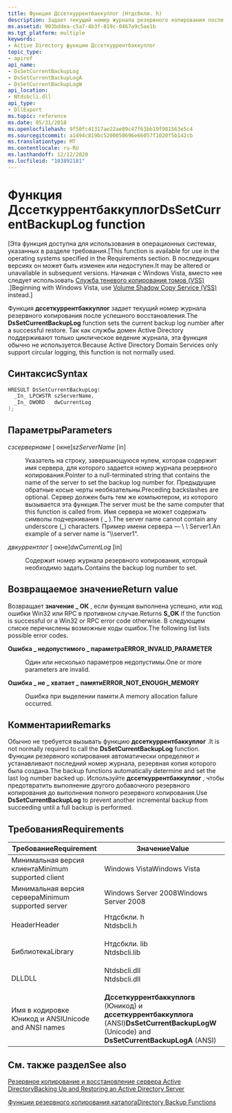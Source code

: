 ```yaml
---
title: Функция Дссеткуррентбаккуплог (Нтдсбкли. h)
description: Задает текущий номер журнала резервного копирования после успешного восстановления.
ms.assetid: 903bddea-c5a7-4b3f-819c-0467a9c5ae1b
ms.tgt_platform: multiple
keywords:
- Active Directory функции Дссеткуррентбаккуплог
topic_type:
- apiref
api_name:
- DsSetCurrentBackupLog
- DsSetCurrentBackupLogA
- DsSetCurrentBackupLogW
api_location:
- Ntdsbcli.dll
api_type:
- DllExport
ms.topic: reference
ms.date: 05/31/2018
ms.openlocfilehash: 9f50fc41317ae22ae89c47f63bb19f981563e5c4
ms.sourcegitcommit: a1494c819bc5200050696e66057f1020f5b142cb
ms.translationtype: MT
ms.contentlocale: ru-RU
ms.lasthandoff: 12/12/2020
ms.locfileid: "103892181"
---
```

# <a name="dssetcurrentbackuplog-function"></a><span data-ttu-id="22c86-104">Функция Дссеткуррентбаккуплог</span><span class="sxs-lookup"><span data-stu-id="22c86-104">DsSetCurrentBackupLog function</span></span>

<span data-ttu-id="22c86-105">\[Эта функция доступна для использования в операционных системах, указанных в разделе требования.</span><span class="sxs-lookup"><span data-stu-id="22c86-105">\[This function is available for use in the operating systems specified in the Requirements section.</span></span> <span data-ttu-id="22c86-106">В последующих версиях он может быть изменен или недоступен.</span><span class="sxs-lookup"><span data-stu-id="22c86-106">It may be altered or unavailable in subsequent versions.</span></span> <span data-ttu-id="22c86-107">Начиная с Windows Vista, вместо нее следует использовать [Служба теневого копирования томов (VSS)](../vss/volume-shadow-copy-service-overview.md) .\]</span><span class="sxs-lookup"><span data-stu-id="22c86-107">Beginning with Windows Vista, use [Volume Shadow Copy Service (VSS)](../vss/volume-shadow-copy-service-overview.md) instead.\]</span></span>

<span data-ttu-id="22c86-108">Функция **дссеткуррентбаккуплог** задает текущий номер журнала резервного копирования после успешного восстановления.</span><span class="sxs-lookup"><span data-stu-id="22c86-108">The **DsSetCurrentBackupLog** function sets the current backup log number after a successful restore.</span></span> <span data-ttu-id="22c86-109">Так как службы домен Active Directory поддерживают только циклическое ведение журнала, эта функция обычно не используется.</span><span class="sxs-lookup"><span data-stu-id="22c86-109">Because Active Directory Domain Services only support circular logging, this function is not normally used.</span></span>

## <a name="syntax"></a><span data-ttu-id="22c86-110">Синтаксис</span><span class="sxs-lookup"><span data-stu-id="22c86-110">Syntax</span></span>


```C++
HRESULT DsSetCurrentBackupLog(
  _In_ LPCWSTR szServerName,
  _In_ DWORD   dwCurrentLog
);
```



## <a name="parameters"></a><span data-ttu-id="22c86-111">Параметры</span><span class="sxs-lookup"><span data-stu-id="22c86-111">Parameters</span></span>

<dl> <dt>

<span data-ttu-id="22c86-112">*сзсервернаме* \[ окне\]</span><span class="sxs-lookup"><span data-stu-id="22c86-112">*szServerName* \[in\]</span></span>
</dt> <dd>

<span data-ttu-id="22c86-113">Указатель на строку, завершающуюся нулем, которая содержит имя сервера, для которого задается номер журнала резервного копирования.</span><span class="sxs-lookup"><span data-stu-id="22c86-113">Pointer to a null-terminated string that contains the name of the server to set the backup log number for.</span></span> <span data-ttu-id="22c86-114">Предыдущие обратные косые черты необязательны.</span><span class="sxs-lookup"><span data-stu-id="22c86-114">Preceding backslashes are optional.</span></span> <span data-ttu-id="22c86-115">Сервер должен быть тем же компьютером, из которого вызывается эта функция.</span><span class="sxs-lookup"><span data-stu-id="22c86-115">The server must be the same computer that this function is called from.</span></span> <span data-ttu-id="22c86-116">Имя сервера не может содержать символы подчеркивания ( \_ ).</span><span class="sxs-lookup"><span data-stu-id="22c86-116">The server name cannot contain any underscore (\_) characters.</span></span> <span data-ttu-id="22c86-117">Пример имени сервера — \\ \\ Server1.</span><span class="sxs-lookup"><span data-stu-id="22c86-117">An example of a server name is "\\\\server1".</span></span>

</dd> <dt>

<span data-ttu-id="22c86-118">*двкуррентлог* \[ окне\]</span><span class="sxs-lookup"><span data-stu-id="22c86-118">*dwCurrentLog* \[in\]</span></span>
</dt> <dd>

<span data-ttu-id="22c86-119">Содержит номер журнала резервного копирования, который необходимо задать.</span><span class="sxs-lookup"><span data-stu-id="22c86-119">Contains the backup log number to set.</span></span>

</dd> </dl>

## <a name="return-value"></a><span data-ttu-id="22c86-120">Возвращаемое значение</span><span class="sxs-lookup"><span data-stu-id="22c86-120">Return value</span></span>

<span data-ttu-id="22c86-121">Возвращает **значение \_ ОК** , если функция выполнена успешно, или код ошибки Win32 или RPC в противном случае.</span><span class="sxs-lookup"><span data-stu-id="22c86-121">Returns **S\_OK** if the function is successful or a Win32 or RPC error code otherwise.</span></span> <span data-ttu-id="22c86-122">В следующем списке перечислены возможные коды ошибок.</span><span class="sxs-lookup"><span data-stu-id="22c86-122">The following list lists possible error codes.</span></span>

<dl> <dt>

<span data-ttu-id="22c86-123">**Ошибка \_ недопустимого \_ параметра**</span><span class="sxs-lookup"><span data-stu-id="22c86-123">**ERROR\_INVALID\_PARAMETER**</span></span>
</dt> <dd>

<span data-ttu-id="22c86-124">Один или несколько параметров недопустимы.</span><span class="sxs-lookup"><span data-stu-id="22c86-124">One or more parameters are invalid.</span></span>

</dd> <dt>

<span data-ttu-id="22c86-125">**Ошибка \_ не \_ хватает \_ памяти**</span><span class="sxs-lookup"><span data-stu-id="22c86-125">**ERROR\_NOT\_ENOUGH\_MEMORY**</span></span>
</dt> <dd>

<span data-ttu-id="22c86-126">Ошибка при выделении памяти.</span><span class="sxs-lookup"><span data-stu-id="22c86-126">A memory allocation failure occurred.</span></span>

</dd> </dl>

## <a name="remarks"></a><span data-ttu-id="22c86-127">Комментарии</span><span class="sxs-lookup"><span data-stu-id="22c86-127">Remarks</span></span>

<span data-ttu-id="22c86-128">Обычно не требуется вызывать функцию **дссеткуррентбаккуплог** .</span><span class="sxs-lookup"><span data-stu-id="22c86-128">It is not normally required to call the **DsSetCurrentBackupLog** function.</span></span> <span data-ttu-id="22c86-129">Функции резервного копирования автоматически определяют и устанавливают последний номер журнала, резервная копия которого была создана.</span><span class="sxs-lookup"><span data-stu-id="22c86-129">The backup functions automatically determine and set the last log number backed up.</span></span> <span data-ttu-id="22c86-130">Используйте **дссеткуррентбаккуплог** , чтобы предотвратить выполнение другого добавочного резервного копирования до выполнения полного резервного копирования.</span><span class="sxs-lookup"><span data-stu-id="22c86-130">Use **DsSetCurrentBackupLog** to prevent another incremental backup from succeeding until a full backup is performed.</span></span>

## <a name="requirements"></a><span data-ttu-id="22c86-131">Требования</span><span class="sxs-lookup"><span data-stu-id="22c86-131">Requirements</span></span>



| <span data-ttu-id="22c86-132">Требование</span><span class="sxs-lookup"><span data-stu-id="22c86-132">Requirement</span></span> | <span data-ttu-id="22c86-133">Значение</span><span class="sxs-lookup"><span data-stu-id="22c86-133">Value</span></span> |
|-------------------------------------|-----------------------------------------------------------------------------------------|
| <span data-ttu-id="22c86-134">Минимальная версия клиента</span><span class="sxs-lookup"><span data-stu-id="22c86-134">Minimum supported client</span></span><br/> | <span data-ttu-id="22c86-135">Windows Vista</span><span class="sxs-lookup"><span data-stu-id="22c86-135">Windows Vista</span></span><br/>                                                                |
| <span data-ttu-id="22c86-136">Минимальная версия сервера</span><span class="sxs-lookup"><span data-stu-id="22c86-136">Minimum supported server</span></span><br/> | <span data-ttu-id="22c86-137">Windows Server 2008</span><span class="sxs-lookup"><span data-stu-id="22c86-137">Windows Server 2008</span></span><br/>                                                          |
| <span data-ttu-id="22c86-138">Header</span><span class="sxs-lookup"><span data-stu-id="22c86-138">Header</span></span><br/>                   | <dl> <span data-ttu-id="22c86-139"><dt>Нтдсбкли. h</dt></span><span class="sxs-lookup"><span data-stu-id="22c86-139"><dt>Ntdsbcli.h</dt></span></span> </dl>   |
| <span data-ttu-id="22c86-140">Библиотека</span><span class="sxs-lookup"><span data-stu-id="22c86-140">Library</span></span><br/>                  | <dl> <span data-ttu-id="22c86-141"><dt>Нтдсбкли. lib</dt></span><span class="sxs-lookup"><span data-stu-id="22c86-141"><dt>Ntdsbcli.lib</dt></span></span> </dl> |
| <span data-ttu-id="22c86-142">DLL</span><span class="sxs-lookup"><span data-stu-id="22c86-142">DLL</span></span><br/>                      | <dl> <span data-ttu-id="22c86-143"><dt>Ntdsbcli.dll</dt></span><span class="sxs-lookup"><span data-stu-id="22c86-143"><dt>Ntdsbcli.dll</dt></span></span> </dl> |
| <span data-ttu-id="22c86-144">Имя в кодировке Юникод и ANSI</span><span class="sxs-lookup"><span data-stu-id="22c86-144">Unicode and ANSI names</span></span><br/>   | <span data-ttu-id="22c86-145">**Дссеткуррентбаккуплогв** (Юникод) и **дссеткуррентбаккуплога** (ANSI)</span><span class="sxs-lookup"><span data-stu-id="22c86-145">**DsSetCurrentBackupLogW** (Unicode) and **DsSetCurrentBackupLogA** (ANSI)</span></span><br/>   |



## <a name="see-also"></a><span data-ttu-id="22c86-146">См. также раздел</span><span class="sxs-lookup"><span data-stu-id="22c86-146">See also</span></span>

<dl> <dt>

[<span data-ttu-id="22c86-147">Резервное копирование и восстановление сервера Active Directory</span><span class="sxs-lookup"><span data-stu-id="22c86-147">Backing Up and Restoring an Active Directory Server</span></span>](backing-up-and-restoring-an-active-directory-server.md)
</dt> <dt>

[<span data-ttu-id="22c86-148">Функции резервного копирования каталога</span><span class="sxs-lookup"><span data-stu-id="22c86-148">Directory Backup Functions</span></span>](directory-backup-functions.md)
</dt> </dl>

 

